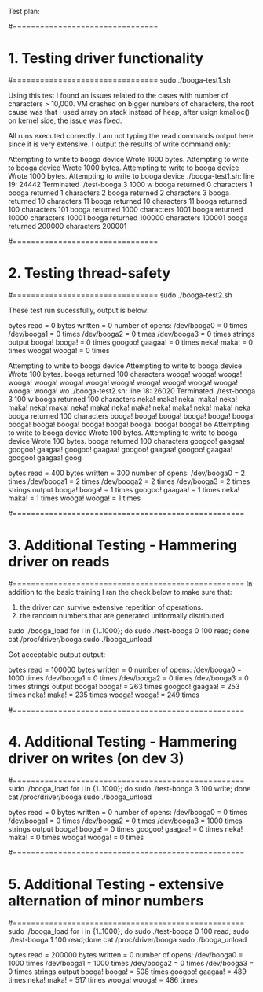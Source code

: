
Test plan:

#================================
# 1. Testing driver functionality
#================================
sudo ./booga-test1.sh

Using this test I found an issues related to the cases with number of characters > 10,000. 
VM crashed on bigger numbers of characters, the root cause was that I used array on stack
instead of heap, after usign kmalloc() on kernel side, the issue was fixed.

All runs executed correctly. I am not typing the read commands output here since it is very extensive.
I output the results of write command only:

Attempting to write to booga device
Wrote 1000 bytes.
Attempting to write to booga device
Wrote 1000 bytes.
Attempting to write to booga device
Wrote 1000 bytes.
Attempting to write to booga device
./booga-test1.sh: line 19: 24442 Terminated              ./test-booga 3 1000 w
 booga returned 0 characters
1
 booga returned 1 characters
2
 booga returned 2 characters
3
 booga returned 10 characters
11
 booga returned 10 characters
11
 booga returned 100 characters
101
 booga returned 1000 characters
1001
 booga returned 10000 characters
10001
 booga returned 100000 characters
100001
 booga returned 200000 characters
200001


#================================
# 2. Testing thread-safety
#================================
sudo ./booga-test2.sh

These test run sucessfully, output is below: 

bytes read  = 0 
bytes written  = 0 
number of opens: 
  /dev/booga0 = 0 times
  /dev/booga1 = 0 times
  /dev/booga2 = 0 times
  /dev/booga3 = 0 times
strings output 
  booga! booga! = 0 times
  googoo! gaagaa! = 0 times
  neka! maka! = 0 times
  wooga! wooga! = 0 times

Attempting to write to booga device
Attempting to write to booga device
Wrote 100 bytes.
 booga returned 100 characters
wooga! wooga! wooga! wooga! wooga! wooga! wooga! wooga! wooga! wooga! wooga! wooga! wooga! wooga! wo
./booga-test2.sh: line 18: 26020 Terminated              ./test-booga 3 100 w
 booga returned 100 characters
neka! maka! neka! maka! neka! maka! neka! maka! neka! maka! neka! maka! neka! maka! neka! maka! neka
 booga returned 100 characters
booga! booga! booga! booga! booga! booga! booga! booga! booga! booga! booga! booga! booga! booga! bo
Attempting to write to booga device
Wrote 100 bytes.
Attempting to write to booga device
Wrote 100 bytes.
 booga returned 100 characters
googoo! gaagaa! googoo! gaagaa! googoo! gaagaa! googoo! gaagaa! googoo! gaagaa! googoo! gaagaa! goog

bytes read  = 400 
bytes written  = 300 
number of opens: 
  /dev/booga0 = 2 times
  /dev/booga1 = 2 times
  /dev/booga2 = 2 times
  /dev/booga3 = 2 times
strings output 
  booga! booga! = 1 times
  googoo! gaagaa! = 1 times
  neka! maka! = 1 times
  wooga! wooga! = 1 times



#===================================================
# 3. Additional Testing - Hammering driver on reads
#===================================================
In addition to the basic training I ran the check below 
to make sure that:
1) the driver can survive extensive repetition of operations.
2) the random numbers that are generated uniformally distributed

sudo ./booga_load
for i in {1..1000}; do sudo ./test-booga 0 100 read; done
cat /proc/driver/booga
sudo ./booga_unload

Got acceptable output output:

bytes read  = 100000 
bytes written  = 0 
number of opens: 
  /dev/booga0 = 1000 times
  /dev/booga1 = 0 times
  /dev/booga2 = 0 times
  /dev/booga3 = 0 times
strings output 
  booga! booga! = 263 times
  googoo! gaagaa! = 253 times
  neka! maka! = 235 times
  wooga! wooga! = 249 times


#===================================================
# 4. Additional Testing - Hammering driver on writes (on dev 3)
#===================================================
sudo ./booga_load
for i in {1..1000}; do sudo ./test-booga 3 100 write; done
cat /proc/driver/booga
sudo ./booga_unload

bytes read  = 0 
bytes written  = 0 
number of opens: 
  /dev/booga0 = 0 times
  /dev/booga1 = 0 times
  /dev/booga2 = 0 times
  /dev/booga3 = 1000 times
strings output 
  booga! booga! = 0 times
  googoo! gaagaa! = 0 times
  neka! maka! = 0 times
  wooga! wooga! = 0 times


#===================================================
# 5. Additional Testing - extensive alternation of minor numbers 
#===================================================
sudo ./booga_load
for i in {1..1000}; do sudo ./test-booga 0 100 read; sudo ./test-booga 1 100 read;done
cat /proc/driver/booga
sudo ./booga_unload

bytes read  = 200000 
bytes written  = 0 
number of opens: 
  /dev/booga0 = 1000 times
  /dev/booga1 = 1000 times
  /dev/booga2 = 0 times
  /dev/booga3 = 0 times
strings output 
  booga! booga! = 508 times
  googoo! gaagaa! = 489 times
  neka! maka! = 517 times
  wooga! wooga! = 486 times

